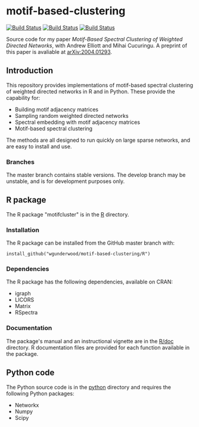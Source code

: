 # motif-based-clustering

[![Build Status](https://img.shields.io/travis/wgunderwood/motif-based-clustering/master.svg?label=master)](https://travis-ci.com/github/WGUNDERWOOD/motif-based-clustering)
[![Build Status](https://img.shields.io/travis/wgunderwood/motif-based-clustering/develop.svg?label=develop)](https://travis-ci.com/github/WGUNDERWOOD/motif-based-clustering)
[![Build Status](https://img.shields.io/readthedocs/motifcluster?label=python%20docs)](https://motifcluster.readthedocs.io/en/latest/)


Source code for my paper
*Motif-Based Spectral Clustering of Weighted Directed Networks*,
with Andrew Elliott and Mihai Cucuringu.
A preprint of this paper is avaliable at
[arXiv:2004.01293](https://arxiv.org/abs/2004.01293).

## Introduction

This repository provides implementations of motif-based spectral clustering
of weighted directed networks in R and in Python.
These provide the capability for:

- Building motif adjacency matrices
- Sampling random weighted directed networks
- Spectral embedding with motif adjacency matrices
- Motif-based spectral clustering

The methods are all designed to run quickly on large sparse networks,
and are easy to install and use.

### Branches

The master branch contains stable versions.
The develop branch may be unstable,
and is for development purposes only.



## R package

The R package "motifcluster" is in the [R](./R/) directory.

### Installation

The R package can be installed from the GitHub master branch with:

```
install_github("wgunderwood/motif-based-clustering/R")
```

### Dependencies

The R package has the following dependencies, available on CRAN:

- igraph
- LICORS
- Matrix
- RSpectra

### Documentation

The package's manual and an instructional vignette are in the
[R/doc](./R/doc) directory.
R documentation files are provided for each function
available in the package.




## Python code

The Python source code is in the [python](./python/) directory
and requires the following Python packages:

- Networkx
- Numpy
- Scipy
